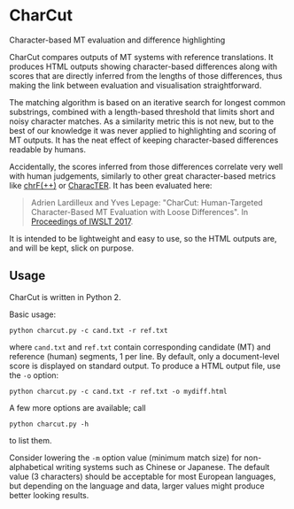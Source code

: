 # CharCut
Character-based MT evaluation and difference highlighting

CharCut compares outputs of MT systems with reference translations. It produces HTML outputs showing character-based differences along with scores that are directly inferred from the lengths of those differences, thus making the link between evaluation and visualisation straightforward.

The matching algorithm is based on an iterative search for longest common substrings, combined with a length-based threshold that limits short and noisy character matches. As a similarity metric this is not new, but to the best of our knowledge it was never applied to highlighting and scoring of MT outputs. It has the neat effect of keeping character-based differences readable by humans.

Accidentally, the scores inferred from those differences correlate very well with human judgements, similarly to other great character-based metrics like [chrF(++)](https://github.com/m-popovic/chrF) or [CharacTER](https://github.com/rwth-i6/CharacTER). It has been evaluated here:
> Adrien Lardilleux and Yves Lepage: "CharCut: Human-Targeted Character-Based MT Evaluation with Loose Differences". In [Proceedings of IWSLT 2017](http://workshop2017.iwslt.org/64.php).

It is intended to be lightweight and easy to use, so the HTML outputs are, and will be kept, slick on purpose.

## Usage

CharCut is written in Python 2.

Basic usage:
```
python charcut.py -c cand.txt -r ref.txt
```
where `cand.txt` and `ref.txt` contain corresponding candidate (MT) and reference (human) segments, 1 per line.
By default, only a document-level score is displayed on standard output. To produce a HTML output file, use the `-o` option:
```
python charcut.py -c cand.txt -r ref.txt -o mydiff.html
```

A few more options are available; call
```
python charcut.py -h
```
to list them.

Consider lowering the `-m` option value (minimum match size) for non-alphabetical writing systems such as Chinese or Japanese. The default value (3 characters) should be acceptable for most European languages, but depending on the language and data, larger values might produce better looking results.
